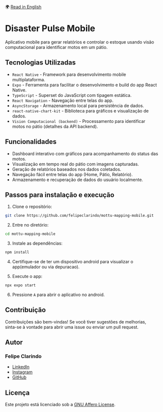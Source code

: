 🌍 [Read in English](README.md)

# Disaster Pulse Mobile

Aplicativo mobile para gerar relatórios e controlar o estoque usando visão computacional para identificar motos em um pátio.

## Tecnologias Utilizadas

- `React Native` - Framework para desenvolvimento mobile multiplataforma.
- `Expo` - Ferramenta para facilitar o desenvolvimento e build do app React Native.
- `TypeScript` - Superset do JavaScript com tipagem estática.
- `React Navigation` - Navegação entre telas do app.
- `AsyncStorage` - Armazenamento local para persistência de dados.
- `react-native-chart-kit` - Biblioteca para gráficos e visualização de dados.
- `Vision Computacional (backend)` - Processamento para identificar motos no pátio (detalhes da API backend).

## Funcionalidades

- Dashboard interativo com gráficos para acompanhamento do status das motos.
- Visualização em tempo real do pátio com imagens capturadas.
- Geração de relatórios baseados nos dados coletados.
- Navegação fácil entre telas do app (Home, Pátio, Relatório).
- Armazenamento e recuperação de dados do usuário localmente.

## Passos para instalação e execução

1. Clone o repositório:

```bash
git clone https://github.com/felipeclarindo/mottu-mapping-mobile.git
```

2. Entre no diretório:

```bash
cd mottu-mapping-mobile
```

3. Instale as dependências:

```bash
npm install
```

4. Certifique-se de ter um dispositivo android para visualizar o app(emulador ou via depuracao).

5. Execute o app:

```bash
npx expo start
```

6. Pressione `A` para abrir o aplicativo no android.

## Contribuição

Contribuições são bem-vindas! Se você tiver sugestões de melhorias, sinta-se à vontade para abrir uma issue ou enviar um pull request.

## Autor

### **Felipe Clarindo**

- [LinkedIn](https://www.linkedin.com/in/felipeclarindo)
- [Instagram](https://www.instagram.com/lipethecoder)
- [GitHub](https://github.com/felipeclarindo)

## Licença

Este projeto está licenciado sob a [GNU Affero License](https://www.gnu.org/licenses/agpl-3.0.html).
